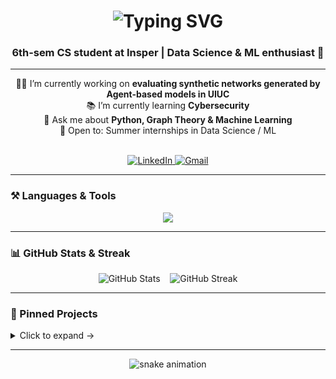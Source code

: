 <!-- 👋 Typing intro -->
<h1 align="center">
  <img 
    src="https://readme-typing-svg.demolab.com?font=Poppins&size=40&center=true&duration=3000&pause=100&color=AAAAAA&width=500&height=70&lines=Hi+There!;I'm+Esther+Caroline;Welcome+to+my+GitHub!" 
    alt="Typing SVG" />
</h1>


<!-- 📍 One‑line bio -->
<h3 align="center">6th‑sem CS student at Insper | Data Science & ML enthusiast 🚀</h3>

---

<div align="center">
  
  <!-- 💼 Current work & learning -->
  👩‍💻 I’m currently working on **evaluating synthetic networks generated by Agent-based models in UIUC**  
  📚 I’m currently learning **Cybersecurity**  
  💬 Ask me about **Python, Graph Theory & Machine Learning**  
  🔭 Open to: Summer internships in Data Science / ML 

  <br/>

  <!-- 🔗 Socials -->
  <a href="[https://www.linkedin.com/in/esther‑caroline/](https://www.linkedin.com/in/esther-caroline-cunha-rodrigues-1a46702ba/)">
    <img src="https://img.shields.io/badge/LinkedIn-0077B5?style=for-the-badge&logo=linkedin&logoColor=white" alt="LinkedIn" />
  </a>
  <a href="mailto:esthercc.rodrigues@gmail.com">
    <img src="https://img.shields.io/badge/Gmail-D14836?style=for-the-badge&logo=gmail&logoColor=white" alt="Gmail" />
  </a>

</div>

---

### ⚒️ Languages & Tools  
<div align="center">
  <img src="https://skillicons.dev/icons?i=python,java,javascript,html,css,fastapi,react,mongodb,postgresql,docker,kubernetes,C" />
</div>

---

### 📊 GitHub Stats & Streak  
<div align="center">
  <img src="https://github-readme-stats.vercel.app/api?username=esthercaroline&show_icons=true&theme=github_dark&count_private=true" alt="GitHub Stats" />
  &nbsp;&nbsp;
  <img src="https://streak-stats.demolab.com?user=esthercaroline&theme=github-dark&hide_border=true" alt="GitHub Streak" />
</div>

---

### 📁 Pinned Projects  
<details>
  <summary>Click to expand →</summary>
  <br/>
  <div align="center">
    <a href="https://github.com/esther‑caroline/glutezy">
      <img src="https://github-readme-stats.vercel.app/api/pin/?username=esthercaroline&repo=glutezy&theme=github_dark" alt="Glutezy" width="162px"/>
    </a>
    <a href="https://github.com/esther‑caroline/ecos‑de‑ravencroft">
      <img src="https://github-readme-stats.vercel.app/api/pin/?username=esthercaroline&repo=ecos‑de‑ravencroft&theme=github_dark" alt="Ecos de Ravencroft" width="162px"/>
    </a>
    <a href="https://github.com/esther‑caroline/megadados-api">
      <img src="https://github-readme-stats.vercel.app/api/pin/?username=esthercaroline&repo=megadados-api&theme=github_dark" alt="Megadados API" width="162px"/>
    </a>
  </div>
</details>

---

<p align="center">
  <img src="https://raw.githubusercontent.com/esthercaroline/esthercaroline/output/github-contribution-grid-snake.svg" alt="snake animation" />
</p>
